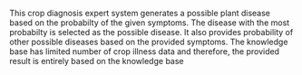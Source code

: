 This crop diagnosis expert system generates a possible plant disease based on the probabilty of the given symptoms. The disease with the most probabilty is selected as the possible disease. It also provides probability of other possible diseases based on the provided symptoms.
The knowledge base has limited number of crop illness data and therefore, the provided result is entirely based on the knowledge base
